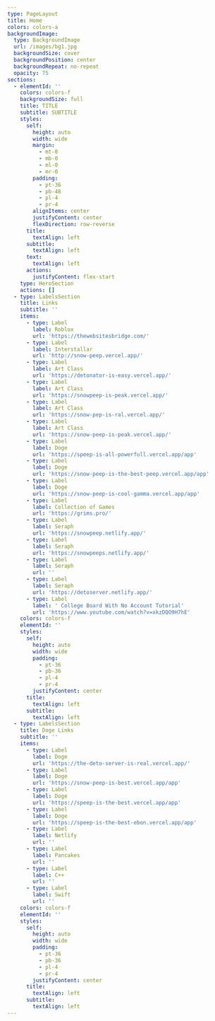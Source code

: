 ```yaml
---
type: PageLayout
title: Home
colors: colors-a
backgroundImage:
  type: BackgroundImage
  url: /images/bg1.jpg
  backgroundSize: cover
  backgroundPosition: center
  backgroundRepeat: no-repeat
  opacity: 75
sections:
  - elementId: ''
    colors: colors-f
    backgroundSize: full
    title: TITLE
    subtitle: SUBTITLE
    styles:
      self:
        height: auto
        width: wide
        margin:
          - mt-0
          - mb-0
          - ml-0
          - mr-0
        padding:
          - pt-36
          - pb-48
          - pl-4
          - pr-4
        alignItems: center
        justifyContent: center
        flexDirection: row-reverse
      title:
        textAlign: left
      subtitle:
        textAlign: left
      text:
        textAlign: left
      actions:
        justifyContent: flex-start
    type: HeroSection
    actions: []
  - type: LabelsSection
    title: Links
    subtitle: ''
    items:
      - type: Label
        label: Roblox
        url: 'https://thewebsitesbridge.com/'
      - type: Label
        label: Interstallar
        url: 'http://snow-peep.vercel.app/'
      - type: Label
        label: Art Class
        url: 'https://detonator-is-easy.vercel.app/'
      - type: Label
        label: Art Class
        url: 'https://snowpeep-is-peak.vercel.app/'
      - type: Label
        label: Art Class
        url: 'https://snow-pep-is-ral.vercel.app/'
      - type: Label
        label: Art Class
        url: 'https://snow-peep-is-peak.vercel.app/'
      - type: Label
        label: Doge
        url: 'https://speep-is-all-powerfull.vercel.app/app'
      - type: Label
        label: Doge
        url: 'https://snow-peep-is-the-best-peep.vercel.app/app'
      - type: Label
        label: Doge
        url: 'https://snow-peep-is-cool-gamma.vercel.app/app'
      - type: Label
        label: Collection of Games
        url: 'https://grims.pro/'
      - type: Label
        label: Seraph
        url: 'https://snowpeep.netlify.app/'
      - type: Label
        label: Seraph
        url: 'https://snowpeeps.netlify.app/'
      - type: Label
        label: Seraph
        url: ''
      - type: Label
        label: Seraph
        url: 'https://detoserver.netlify.app/'
      - type: Label
        label: ' College Board With No Account Tutorial'
        url: 'https://www.youtube.com/watch?v=xkzDQO9H7hE'
    colors: colors-f
    elementId: ''
    styles:
      self:
        height: auto
        width: wide
        padding:
          - pt-36
          - pb-36
          - pl-4
          - pr-4
        justifyContent: center
      title:
        textAlign: left
      subtitle:
        textAlign: left
  - type: LabelsSection
    title: Doge Links
    subtitle: ''
    items:
      - type: Label
        label: Doge
        url: 'https://the-deto-server-is-real.vercel.app/'
      - type: Label
        label: Doge
        url: 'https://snow-peep-is-best.vercel.app/app'
      - type: Label
        label: Doge
        url: 'https://speep-is-the-best.vercel.app/app'
      - type: Label
        label: Doge
        url: 'https://speep-is-the-best-ebon.vercel.app/app'
      - type: Label
        label: Netlify
        url: ''
      - type: Label
        label: Pancakes
        url: ''
      - type: Label
        label: C++
        url: ''
      - type: Label
        label: Swift
        url: ''
    colors: colors-f
    elementId: ''
    styles:
      self:
        height: auto
        width: wide
        padding:
          - pt-36
          - pb-36
          - pl-4
          - pr-4
        justifyContent: center
      title:
        textAlign: left
      subtitle:
        textAlign: left
---
```

